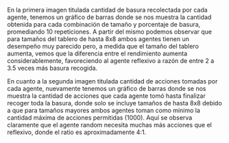 En la primera imagen titulada cantidad de basura recolectada por cada agente, tenemos un gráfico de barras donde se nos muestra la cantidad obtenida para cada combinación de tamaño y porcentaje de basura, promediando 10 repeticiones. A partir del mismo podemos observar que para tamaños del tablero de hasta 8x8 ambos agentes tienen un desempeño muy parecido pero, a medida que el tamaño del tablero aumenta, vemos que la diferencia entre el rendimiento aumenta considerablemente, favoreciendo al agente reflexivo a razón de entre 2 a 3.5 veces más basura recogida.

En cuanto a la segunda imagen titulada cantidad de acciones tomadas por cada agente, nuevamente tenemos un gráfico de barras donde se nos muestra la cantidad de acciones que cada agente tomó hasta finalizar recoger toda la basura, donde solo se incluye tamaños de hasta 8x8 debido a que para tamaños mayores ambos agentes toman como mínimo la cantidad máxima de acciones permitidas (1000). Aquí se observa claramente que el agente random necesita muchas más acciones que el reflexivo, donde el ratio es aproximadamente 4:1.
